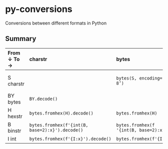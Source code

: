 # py-conversions
Conversions between different formats in Python

## Summary

|From ↓ To →|charstr|bytes|hexstr|binstr|int|
|:----------|:------|:----|:-----|:-----|:--|
|S charstr||`bytes(S, encoding=’utf-8’)`|`bytes(S, encoding=’utf-8’).hex()`|`f"{int(bytes(S, encoding='utf-8').hex(), base=16):b}"`|`int(bytes(S, encoding='utf-8').hex(), base=16)`|
|BY bytes|`BY.decode()`||`BY.hex()`|`f'{int(BY.hex(), base=16):b}'`|`int(BY.hex(), base=16)`|
|H hexstr|`bytes.fromhex(H).decode()`|`bytes.fromhex(H)`||`f'{int(H, base=16):b}'`|`int(H, base=16)`|
|B binstr|`bytes.fromhex(f'{int(B, base=2):x}').decode()`|`bytes.fromhex(f '{int(B, base=2):x}')`|`f'{int(B, base=2):x}'`||`int(B, base=2)`|
|I int|`bytes.fromhex(f'{I:x}').decode()`|`bytes.fromhex(f'{I:x}')`|`f'{I:x}'`|`f'{I:b}'`||
